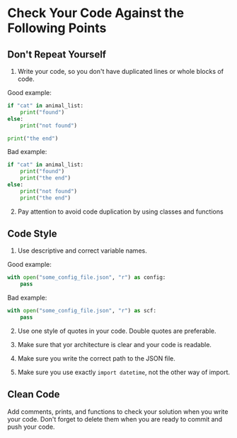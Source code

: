 # Сheck Your Code Against the Following Points

## Don't Repeat Yourself

1. Write your code, so you don't have duplicated lines or whole blocks of code.

Good example:

```python
if "cat" in animal_list:
    print("found")
else:
    print("not found")

print("the end")
```

Bad example:

```python
if "cat" in animal_list:
    print("found")
    print("the end")
else:
    print("not found")
    print("the end")
```

2. Pay attention to avoid code duplication by using classes and functions

## Code Style

1. Use descriptive and correct variable names.

Good example:

```python
with open("some_config_file.json", "r") as config:
    pass
```

Bad example:

```python
with open("some_config_file.json", "r") as scf:
    pass
```

2. Use one style of quotes in your code. Double quotes are preferable.

3. Make sure that yor architecture is clear and your code is readable.

4. Make sure you write the correct path to the JSON file.

5. Make sure you use exactly `import datetime`, not the other way of import.

## Clean Code

Add comments, prints, and functions to check your solution when you write your code. 
Don't forget to delete them when you are ready to commit and push your code.
